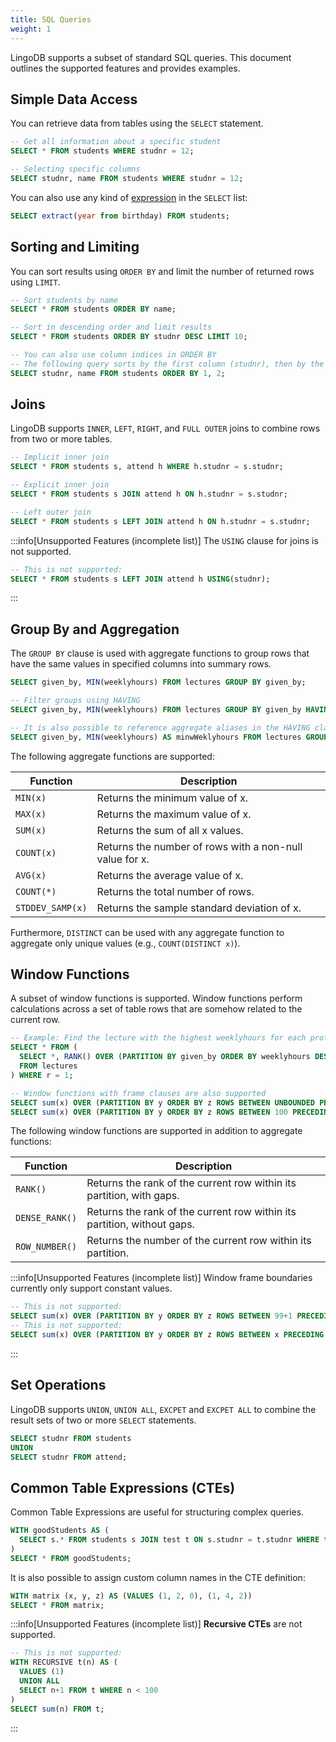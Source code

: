 ```yaml
---
title: SQL Queries
weight: 1
---
```


LingoDB supports a subset of standard SQL queries. This document outlines the supported features and provides examples.

## Simple Data Access

You can retrieve data from tables using the `SELECT` statement.

```sql
-- Get all information about a specific student
SELECT * FROM students WHERE studnr = 12;

-- Selecting specific columns
SELECT studnr, name FROM students WHERE studnr = 12;
```

You can also use any kind of [expression](Expressions.md) in the `SELECT` list:
```sql
SELECT extract(year from birthday) FROM students;
```

## Sorting and Limiting

You can sort results using `ORDER BY` and limit the number of returned rows using `LIMIT`.

```sql
-- Sort students by name
SELECT * FROM students ORDER BY name;

-- Sort in descending order and limit results
SELECT * FROM students ORDER BY studnr DESC LIMIT 10;

-- You can also use column indices in ORDER BY
-- The following query sorts by the first column (studnr), then by the second (name)
SELECT studnr, name FROM students ORDER BY 1, 2;
```

## Joins

LingoDB supports `INNER`, `LEFT`, `RIGHT`, and `FULL OUTER` joins to combine rows from two or more tables.

```sql
-- Implicit inner join
SELECT * FROM students s, attend h WHERE h.studnr = s.studnr;

-- Explicit inner join
SELECT * FROM students s JOIN attend h ON h.studnr = s.studnr;

-- Left outer join
SELECT * FROM students s LEFT JOIN attend h ON h.studnr = s.studnr;
```

:::info[Unsupported Features (incomplete list)]
The `USING` clause for joins is not supported.
```sql
-- This is not supported:
SELECT * FROM students s LEFT JOIN attend h USING(studnr);
```
:::

## Group By and Aggregation

The `GROUP BY` clause is used with aggregate functions to group rows that have the same values in specified columns into summary rows.

```sql
SELECT given_by, MIN(weeklyhours) FROM lectures GROUP BY given_by;

-- Filter groups using HAVING
SELECT given_by, MIN(weeklyhours) FROM lectures GROUP BY given_by HAVING MIN(weeklyhours) < 5;

-- It is also possible to reference aggregate aliases in the HAVING clause
SELECT given_by, MIN(weeklyhours) AS minwWeklyhours FROM lectures GROUP BY given_by HAVING minwWeklyhours < 5;
```

The following aggregate functions are supported:

| Function | Description |
|---|---|
| `MIN(x)` | Returns the minimum value of x. |
| `MAX(x)` | Returns the maximum value of x. |
| `SUM(x)` | Returns the sum of all x values. |
| `COUNT(x)` | Returns the number of rows with a non-null value for x. |
| `AVG(x)` | Returns the average value of x. |
| `COUNT(*)`| Returns the total number of rows. |
| `STDDEV_SAMP(x)`| Returns the sample standard deviation of x. |

Furthermore, `DISTINCT` can be used with any aggregate function to aggregate only unique values (e.g., `COUNT(DISTINCT x)`).

## Window Functions

A subset of window functions is supported. Window functions perform calculations across a set of table rows that are somehow related to the current row.

```sql
-- Example: Find the lecture with the highest weeklyhours for each professor
SELECT * FROM (
  SELECT *, RANK() OVER (PARTITION BY given_by ORDER BY weeklyhours DESC) as r
  FROM lectures
) WHERE r = 1;

-- Window functions with frame clauses are also supported
SELECT sum(x) OVER (PARTITION BY y ORDER BY z ROWS BETWEEN UNBOUNDED PRECEDING AND CURRENT ROW) ...
SELECT sum(x) OVER (PARTITION BY y ORDER BY z ROWS BETWEEN 100 PRECEDING AND 100 FOLLOWING) ...
```

The following window functions are supported in addition to aggregate functions:

| Function | Description |
|---|---|
| `RANK()` | Returns the rank of the current row within its partition, with gaps. |
| `DENSE_RANK()` | Returns the rank of the current row within its partition, without gaps. |
| `ROW_NUMBER()` | Returns the number of the current row within its partition. |

:::info[Unsupported Features (incomplete list)]
Window frame boundaries currently only support constant values.
```sql
-- This is not supported:
SELECT sum(x) OVER (PARTITION BY y ORDER BY z ROWS BETWEEN 99+1 PRECEDING AND 99+1 FOLLOWING) ...
-- This is not supported:
SELECT sum(x) OVER (PARTITION BY y ORDER BY z ROWS BETWEEN x PRECEDING AND x FOLLOWING) ...
```
:::

## Set Operations

LingoDB supports `UNION`, `UNION ALL`, `EXCPET` and `EXCPET ALL` to combine the result sets of two or more `SELECT` statements.

```sql
SELECT studnr FROM students
UNION
SELECT studnr FROM attend;
``` 

## Common Table Expressions (CTEs)

Common Table Expressions are useful for structuring complex queries.

```sql
WITH goodStudents AS (
  SELECT s.* FROM students s JOIN test t ON s.studnr = t.studnr WHERE t.grade < 2.0
)
SELECT * FROM goodStudents;
```

It is also possible to assign custom column names in the CTE definition:
```sql
WITH matrix (x, y, z) AS (VALUES (1, 2, 0), (1, 4, 2))
SELECT * FROM matrix;
```

:::info[Unsupported Features (incomplete list)]
**Recursive CTEs** are not supported.
```sql
-- This is not supported:
WITH RECURSIVE t(n) AS (
  VALUES (1)
  UNION ALL
  SELECT n+1 FROM t WHERE n < 100
)
SELECT sum(n) FROM t;
```
:::